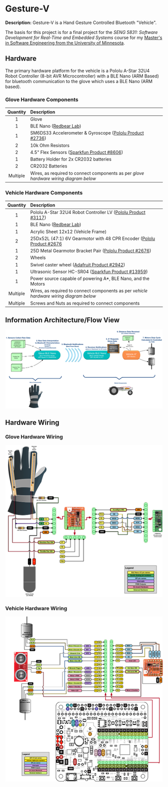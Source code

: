 # Gesture-V

**Description:** Gesture-V is a Hand Gesture Controlled Bluetooth "Vehicle".

The basis for this project is for a final project for the *SENG 5831: Software Development for Real-Time and Embedded Systems* course for my [Master's in Software Engineering from the University of Minnesota](https://www.msse.umn.edu).

## Hardware

The primary hardware platform for the vehicle is a Pololu A-Star 32U4 Robot Controller (8-bit AVR Microcontroller) with a BLE Nano (ARM Based) for bluetooth communication to the glove which uses a BLE Nano (ARM based).

### Glove Hardware Components

| Quantity | Description          |
| :-------:|:---------------------|
| 1  | Glove |
| 1  | BLE Nano ([Redbear Lab](http://redbearlab.com/blenano))|
| 1  | SM6DS33 Accelerometer & Gyroscope ([Pololu Product #2736](https://www.pololu.com/product/2736))|
| 2  | 10k Ohm Resistors |
| 2  | 4.5" Flex Sensors ([Sparkfun Product #8606](https://www.sparkfun.com/products/8606)) |
| 1  | Battery Holder for 2x CR2032 batteries |
| 2  | CR2032 Batteries |
| Multiple | Wires, as required to connect components as per *glove hardware wiring diagram below* |

### Vehicle Hardware Components

| Quantity | Description          |
| :-------:|:---------------------|
| 1  | Pololu A-Star 32U4 Robot Controller LV ([Pololu Product #3117](https://www.pololu.com/product/3117)) |
| 1  | BLE Nano ([Redbear Lab](http://redbearlab.com/blenano)) |
| 1  | Acrylic Sheet 12x12 (Vehicle Frame) |
| 2  | 25Dx52L (47:1) 6V Gearmotor with 48 CPR Encoder ([Pololu Product #2676](https://www.pololu.com/product/2676)|
| 1  | 25D Metal Gearmotor Bracket Pair ([Pololu Product #2676](https://www.pololu.com/product/2676))|
| 2  | Wheels |
| 1  | Swivel caster wheel ([Adafruit Product #2942](https://www.adafruit.com/product/2942))|
| 1  | Ultrasonic Sensor HC-SR04 ([Sparkfun Product #13959](https://www.sparkfun.com/products/13959)) |
| 1  | Power source capable of powering A\*, BLE Nano, and the Motors |
| Multiple | Wires, as required to connect components as per *vehicle hardware wiring diagram below* |
| Multiple | Screws and Nuts as required to connect components |

## Information Architecture/Flow View
![Image of Information Flow](https://raw.githubusercontent.com/bnordland/Gesture-V/master/Documentation/InformationFlow.png)

## Hardware Wiring
### Glove Hardware Wiring
![Image of Glove Hardware](https://github.com/bnordland/Gesture-V/raw/master/Documentation/GloveHardware.png)

### Vehicle Hardware Wiring
![Image of Vehicle Hardware](https://raw.githubusercontent.com/bnordland/Gesture-V/master/Documentation/VehicleHardware.png)